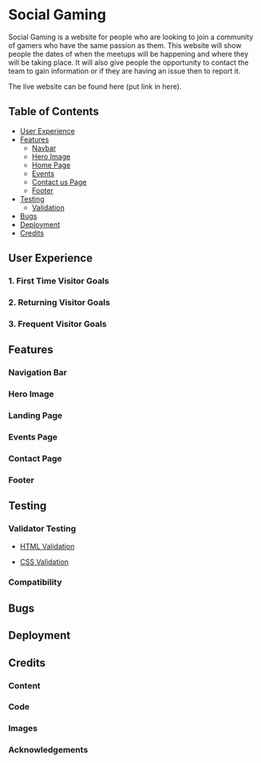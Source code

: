 # Social Gaming

Social Gaming is a website for people who are looking to join a community of gamers who have the same passion as them.
This website will show people the dates of when the meetups will be happening and where they will be taking place. 
It will also give people the opportunity to contact the team to gain information or if they are having an issue then to report it.

The live website can be found here (put link in here).

## Table of Contents

- [User Experience](#user-experience)
- [Features](#features)
    - [Navbar](#navigation-bar)
    - [Hero Image](#hero-image)
    - [Home Page](#landing-page)
    - [Events](#events-page)
    - [Contact us Page](#contact-page)
    - [Footer](#footer)
- [Testing](#testing)
    - [Validation](#validator-testing)
- [Bugs](#bugs)
- [Deployment](#deployment)
- [Credits](#credits)

## **User Experience**

### 1. First Time Visitor Goals

### 2. Returning Visitor Goals

### 3. Frequent Visitor Goals

## **Features**

### Navigation Bar

### Hero Image

### Landing Page

### Events Page

### Contact Page

### Footer

## **Testing**

### Validator Testing

- [HTML Validation](https://validator.w3.org/)

- [CSS Validation](https://jigsaw.w3.org/css-validator/)

### Compatibility

## **Bugs**

## **Deployment**

## **Credits**

### Content

### Code

### Images

### Acknowledgements